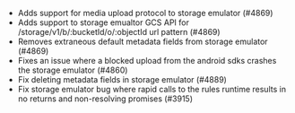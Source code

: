 - Adds support for media upload protocol to storage emulator (#4869)
- Adds support to storage emualtor GCS API for /storage/v1/b/:bucketId/o/:objectId url pattern (#4869)
- Removes extraneous default metadata fields from storage emulator (#4869)
- Fixes an issue where a blocked upload from the android sdks crashes the storage emulator (#4860)
- Fix deleting metadata fields in storage emulator (#4889)
- Fix storage emulator bug where rapid calls to the rules runtime results in no returns and non-resolving promises (#3915)
